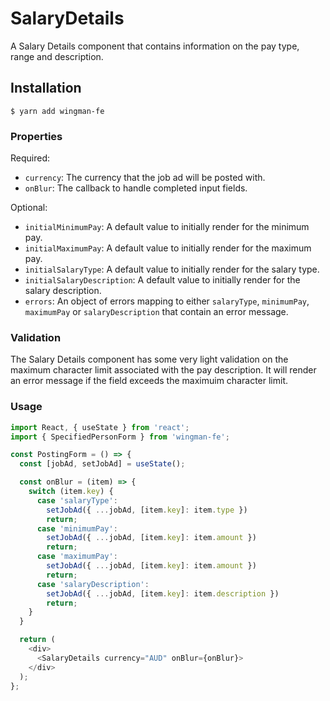 # SalaryDetails

A Salary Details component that contains information on the pay type, range and description.

## Installation

```shell
$ yarn add wingman-fe
```

### Properties

Required:

- `currency`: The currency that the job ad will be posted with.
- `onBlur`: The callback to handle completed input fields.

Optional:

- `initialMinimumPay`: A default value to initially render for the minimum pay.
- `initialMaximumPay`: A default value to initially render for the maximum pay.
- `initialSalaryType`: A default value to initially render for the salary type.
- `initialSalaryDescription`: A default value to initially render for the salary description.
- `errors`: An object of errors mapping to either `salaryType`, `minimumPay`, `maximumPay` or `salaryDescription` that contain an error message.

### Validation

The Salary Details component has some very light validation on the maximum character limit associated with the pay description.
It will render an error message if the field exceeds the maximuim character limit.

### Usage

```javascript
import React, { useState } from 'react';
import { SpecifiedPersonForm } from 'wingman-fe';

const PostingForm = () => {
  const [jobAd, setJobAd] = useState();

  const onBlur = (item) => {
    switch (item.key) {
      case 'salaryType':
        setJobAd({ ...jobAd, [item.key]: item.type })
        return;
      case 'minimumPay':
        setJobAd({ ...jobAd, [item.key]: item.amount })
        return;
      case 'maximumPay':
        setJobAd({ ...jobAd, [item.key]: item.amount })
        return;
      case 'salaryDescription':
        setJobAd({ ...jobAd, [item.key]: item.description })
        return;
    }
  }

  return (
    <div>
      <SalaryDetails currency="AUD" onBlur={onBlur}>
    </div>
  );
};
```
